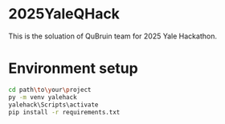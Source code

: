 # 2025YaleQHack
This is the soluation of QuBruin team for 2025 Yale Hackathon. 




# Environment setup


```bash
cd path\to\your\project
py -m venv yalehack
yalehack\Scripts\activate
pip install -r requirements.txt
```